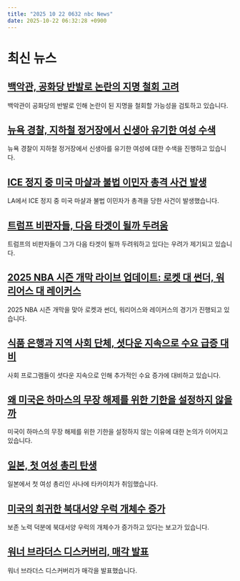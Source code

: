 ```yaml
---
title: "2025 10 22 0632 nbc News"
date: 2025-10-22 06:32:28 +0900
---
```


# 최신 뉴스 

## [백악관, 공화당 반발로 논란의 지명 철회 고려](https://www.nbcnews.com/politics/white-house/white-house-considering-pulling-controversial-nominee-gop-backlash-rcna239001)  
백악관이 공화당의 반발로 인해 논란이 된 지명을 철회할 가능성을 검토하고 있습니다.  

## [뉴욕 경찰, 지하철 정거장에서 신생아 유기한 여성 수색](https://www.nbcnews.com/news/us-news/newborn-abandoned-subway-new-york-rcna239007)  
뉴욕 경찰이 지하철 정거장에서 신생아를 유기한 여성에 대한 수색을 진행하고 있습니다.  

## [ICE 정지 중 미국 마샬과 불법 이민자 총격 사건 발생](https://www.nbcnews.com/news/us-news/us-marshal-undocumented-immigrant-shot-ice-stop-los-angeles-officials-rcna238997)  
LA에서 ICE 정지 중 미국 마샬과 불법 이민자가 총격을 당한 사건이 발생했습니다.  

## [트럼프 비판자들, 다음 타겟이 될까 두려움](https://www.nbcnews.com/politics/donald-trump/trump-critics-fear-presidents-target-prosecution-rcna234460)  
트럼프의 비판자들이 그가 다음 타겟이 될까 두려워하고 있다는 우려가 제기되고 있습니다.  

## [2025 NBA 시즌 개막 라이브 업데이트: 로켓 대 썬더, 워리어스 대 레이커스](https://www.nbcnews.com/sports/nba/live-blog/nba-season-opener-2025-rockets-thunder-warriors-lakers-live-updates-rcna238714)  
2025 NBA 시즌 개막을 맞아 로켓과 썬더, 워리어스와 레이커스의 경기가 진행되고 있습니다.  

## [식품 은행과 지역 사회 단체, 셧다운 지속으로 수요 급증 대비](https://www.nbcnews.com/politics/politics-news/food-banks-community-groups-brace-spike-demand-shutdown-continues-rcna238870)  
사회 프로그램들이 셧다운 지속으로 인해 추가적인 수요 증가에 대비하고 있습니다.  

## [왜 미국은 하마스의 무장 해제를 위한 기한을 설정하지 않을까](https://www.nbcnews.com/video/vance-does-not-give-explicit-deadline-for-hamas-to-disarm-or-return-dead-hostages-250308677748)  
미국이 하마스의 무장 해제를 위한 기한을 설정하지 않는 이유에 대한 논의가 이어지고 있습니다.  

## [일본, 첫 여성 총리 탄생](https://www.nbcnews.com/world/asia/sanae-takaichi-becomes-japans-first-female-prime-minister-rcna238601)  
일본에서 첫 여성 총리인 사나에 타카이치가 취임했습니다.  

## [미국의 희귀한 북대서양 우럭 개체수 증가](https://www.nbcnews.com/science/science-news/rare-north-atlantic-right-whale-population-grows-rcna238905)  
보존 노력 덕분에 북대서양 우럭의 개체수가 증가하고 있다는 보고가 있습니다.  

## [워너 브라더스 디스커버리, 매각 발표](https://www.nbcnews.com/business/media/warner-bros-discovery-for-sale-rcna238857)  
워너 브라더스 디스커버리가 매각을 발표했습니다.